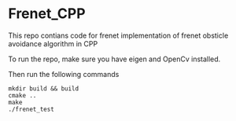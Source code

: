 # Frenet_CPP
This repo contians code for frenet implementation of frenet obsticle avoidance algorithm in CPP

To run the repo, make sure you have eigen and OpenCv installed.

Then run the following commands
```
mkdir build && build
cmake ..
make
./frenet_test
```
